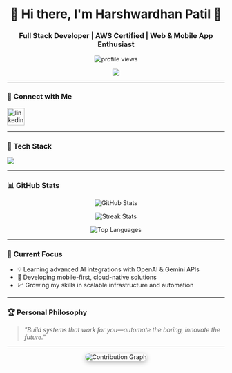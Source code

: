 
<h1 align="center">🚀 Hi there, I'm Harshwardhan Patil 👋</h1>
<h3 align="center">Full Stack Developer | AWS Certified | Web & Mobile App Enthusiast</h3>


<p align="center">
  <img src="https://komarev.com/ghpvc/?username=harshwardhanpatil-8010&label=Profile%20Views&color=0e75b6&style=flat" alt="profile views"/>
</p>

<p align="center">
<p align="center">
<img src="https://github-profile-trophy.vercel.app/?username=harshwardhanpatil-8010&theme=radical&no-bg=true&no-frame=true&column=7" />


</p>

</p>

---

### 🔗 Connect with Me

<p align="left">
  <a href="https://www.linkedin.com/in/harshwardhan-patil-a1bb11289/" target="_blank">
    <img src="https://skillicons.dev/icons?i=linkedin" alt="linkedin" height="40"/>
  </a>
</p>

---

### 💼 Tech Stack

<p align="left">
  <img src="https://skillicons.dev/icons?i=html,css,tailwind,bootstrap,js,ts,react,nextjs,nodejs,express,mongodb,mysql,python,flask,django,aws,firebase,git,github,linux,postman,figma" />
</p>

---

### 📊 GitHub Stats

<p align="center">
  <img src="https://github-readme-stats.vercel.app/api?username=harshwardhanpatil-8010&show_icons=true&theme=radical&hide=prs&count_private=true" alt="GitHub Stats" />
</p>

<p align="center">
  <img src="https://github-readme-streak-stats.herokuapp.com/?user=harshwardhanpatil-8010&theme=radical" alt="Streak Stats" />
</p>

<p align="center">
  <img src="https://github-readme-stats.vercel.app/api/top-langs/?username=harshwardhanpatil-8010&layout=compact&theme=radical" alt="Top Languages" />
</p>

---

### 🧠 Current Focus

- 💡 Learning advanced AI integrations with OpenAI & Gemini APIs  
- 📱 Developing mobile-first, cloud-native solutions  
- 📈 Growing my skills in scalable infrastructure and automation


---

### 🏆 Personal Philosophy

> *"Build systems that work for you—automate the boring, innovate the future."*

---
<p align="center">
  <img src="https://github-readme-activity-graph.vercel.app/graph?username=harshwardhanpatil-8010&theme=radical" alt="Contribution Graph" style="border-radius: 20px; box-shadow: 0 4px 12px rgba(0, 0, 0, 0.3);" />
</p>

